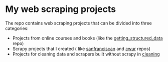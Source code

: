 # My web scraping projects

The repo contains web scraping projects that can be divided into three categories:

- Projects from online courses and books (like
  the [getting_structured_data]('https://github.com/DrPoppyseed/web_scraping/tree/main/getting_structured_data') repo)
- Scrapy projects that I created (
  like [sanfranciscan]('https://github.com/DrPoppyseed/web_scraping/tree/main/sanfranciscan')
  and [cwur]('https://github.com/DrPoppyseed/web_scraping/tree/main/cwur') repos)
- Projects for cleaning data and scrapers built without scrapy
  in [cleaning]('https://github.com/DrPoppyseed/web_scraping/tree/main/cleaning')

